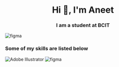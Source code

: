 <h1 align="center">Hi 👋, I'm Aneet</h1>
<h3 align="center">I am a student at BCIT</h3>  
<img src=" https://img.shields.io/badge/just%20the%20message-8A2BE2" alt="figma">
<h3>Some of my skills are listed below</h3>

<img src="https://img.shields.io/badge/Adobe%20Illustrator-FF9A00?style=for-the-badge&logo=adobe-illustrator&logoColor=white" alt="Adobe Illustrator">

<img src="https://img.shields.io/badge/Figma-F24E1E?style=for-the-badge&logo=figma&logoColor=white" alt="figma">
